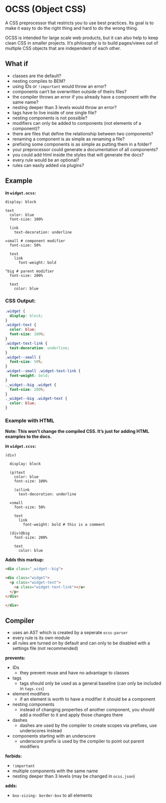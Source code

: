 OCSS (Object CSS)
===

A CSS preprocessor that restricts you to use best practices. Its goal is to make it easy to do the right thing and hard to do the wrong thing.

OCSS is intended for large scale web products, but it can also help to keep clean CSS in smaller projects. It’s philosophy is to build pages/views out of multiple CSS objects that are independent of each other.

What if
--------

- classes are the default?
- nesting compiles to BEM?
- using IDs or `!important` would throw an error?
- components can’t be overwritten outside of theirs files?
- the compiler throws an error if you already have a component with the same name?
- nesting deeper than 3 levels would throw an error?
- tags have to live inside of one single file?
- nesting components is not possible?
- modifiers can only be added to components (not elements of a component)?
- there are files that define the relationship between two components?
- renaming a component is as simple as renaming a file?
- prefixing some components is as simple as putting them in a folder?
- your preprocessor could generate a documentation of all components?
- you could add html inside the styles that will generate the docs?
- every rule would be an optional?
- rules can easily added via plugins?

Example
------

__in `widget.ocss`:__

```
display: block

text
  color: blue
  font-size: 100%

  link
    text-decoration: underline
    
=small # component modifier
  font-size: 50%
  
  text
    link
      font-weight: bold
      
^big # parent modifier
  font-size: 200%
  
  text
    color: blue
```

### CSS Output:

```css
.widget {
  display: block;
}
.widget-text {
  color: blue;
  font-size: 100%;
}
.widget-text-link {
  text-decoration: underline;
}
.widget--small {
  font-size: 50%;
}
.widget--small .widget-text-link {
  font-weight: bold;
}
._widget--big .widget {
  font-size: 200%;
}
._widget--big .widget-text {
  color: blue;
}
```

### Example with HTML

__Note: This won’t change the compiled CSS. It’s just for adding HTML examples to the docs.__

__in `widget.ccss`:__
```
(div)

  display: block
  
  (p)text
    color: blue
    font-size: 100%
  
    (a)link
      text-decoration: underline
      
  =small
    font-size: 50%
    
    text
      link
        font-weight: bold # this is a comment
        
  (div)@big
    font-size: 200%
    
    text
      color: blue
```

__Adds this markup:__

```html
<div class="_widget--big">

<div class="widget">
  <p class="widget-text">
    <a class="widget-text-link"></a>
  </p>
</div>

</div>
```

Compiler
--------

- uses an AST which is created by a seperate `ocss-parser`
- every rule is its own module
- all rules are turned on by default and can only to be disabled with a settings file (not recommended)

__prevents:__
- IDs
  - they prevent reuse and have no advantage to classes
- tags
  - tags should only be used as a general baseline (can only be included in `tags.css`)
- element modifiers
  - if an element is worth to have a modifier it should be a component
- nesting components
  - instead of changing properties of another component, you should add a modifier to it and apply those changes there
- dashes
  - dashes are used by the compiler to create scopes via prefixes, use underscores instead
- components starting with an underscore
  - underscore prefix is used by the compiler to point out parent modifiers

__forbids:__
- `!important`
- multiple components with the same name
- nesting deeper than 3 levels (may be changed in `ocss.json`)

__adds:__
- `box-sizing: border-box` to all elements
